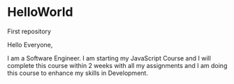 # HelloWorld
First repository

Hello Everyone,

I am a Software Engineer. I am starting my JavaScript Course and I will complete this course within 2 weeks with all my assignments and I am doing this course to enhance my skills in Development.

